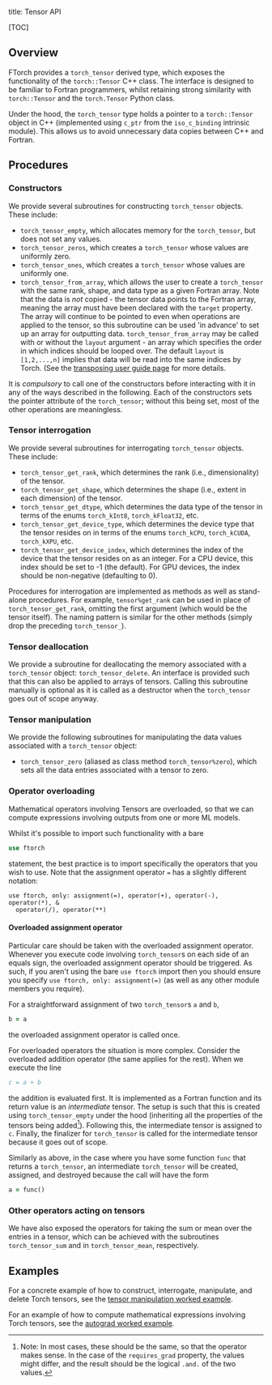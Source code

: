 title: Tensor API

[TOC]

## Overview

FTorch provides a `torch_tensor` derived type, which exposes the functionality
of the `torch::Tensor` C++ class. The interface is designed to be familiar to
Fortran programmers, whilst retaining strong similarity with `torch::Tensor` and
the `torch.Tensor` Python class.

Under the hood, the `torch_tensor` type holds a pointer to a `torch::Tensor`
object in C++ (implemented using `c_ptr` from the `iso_c_binding` intrinsic
module). This allows us to avoid unnecessary data copies between C++ and
Fortran.

## Procedures

### Constructors

We provide several subroutines for constructing `torch_tensor` objects. These
include:

* `torch_tensor_empty`, which allocates memory for the `torch_tensor`, but does
  not set any values.
* `torch_tensor_zeros`, which creates a `torch_tensor` whose values are
  uniformly zero.
* `torch_tensor_ones`, which creates a `torch_tensor` whose values are
  uniformly one.
* `torch_tensor_from_array`, which allows the user to create a `torch_tensor`
  with the same rank, shape, and data type as a given Fortran array. Note that
  the data is *not* copied - the tensor data points to the Fortran array,
  meaning the array must have been declared with the `target` property. The
  array will continue to be pointed to even when operations are applied to the
  tensor, so this subroutine can be used 'in advance' to set up an array for
  outputting data. `torch_tensor_from_array` may be called with or without the
  `layout` argument - an array which specifies the order in which indices should
  be looped over. The default `layout` is `[1,2,...,n]` implies that data will
  be read into the same indices by Torch. (See the
  [transposing user guide page](pages/transposing.html) for more details.

It is *compulsory* to call one of the constructors before interacting with it in
any of the ways described in the following. Each of the constructors sets the
pointer attribute of the `torch_tensor`; without this being set, most of the
other operations are meaningless.

### Tensor interrogation

We provide several subroutines for interrogating `torch_tensor` objects. These
include:

* `torch_tensor_get_rank`, which determines the rank (i.e., dimensionality) of
  the tensor.
* `torch_tensor_get_shape`, which determines the shape (i.e., extent in each
  dimension) of the tensor.
* `torch_tensor_get_dtype`, which determines the data type of the tensor in
  terms of the enums `torch_kInt8`, `torch_kFloat32`, etc.
* `torch_tensor_get_device_type`, which determines the device type that the
  tensor resides on in terms of the enums `torch_kCPU`, `torch_kCUDA`,
  `torch_kXPU`, etc.
* `torch_tensor_get_device_index`, which determines the index of the device that
  the tensor resides on as an integer. For a CPU device, this index should be
  set to -1 (the default). For GPU devices, the index should be non-negative
  (defaulting to 0).

Procedures for interrogation are implemented as methods as well as stand-alone
procedures. For example, `tensor%get_rank` can be used in place of
`torch_tensor_get_rank`, omitting the first argument (which would be the tensor
itself). The naming pattern is similar for the other methods (simply drop the
preceding `torch_tensor_`).

### Tensor deallocation

We provide a subroutine for deallocating the memory associated with a
`torch_tensor` object: `torch_tensor_delete`. An interface is provided such that
this can also be applied to arrays of tensors. Calling this subroutine manually
is optional as it is called as a destructor when the `torch_tensor` goes out of
scope anyway.

### Tensor manipulation

We provide the following subroutines for manipulating the data values associated
with a `torch_tensor` object:

* `torch_tensor_zero` (aliased as class method `torch_tensor%zero`), which
  sets all the data entries associated with a tensor to zero.

### Operator overloading

Mathematical operators involving Tensors are overloaded, so that we can compute
expressions involving outputs from one or more ML models.

Whilst it's possible to import such functionality with a bare
```fortran
use ftorch
```
statement, the best practice is to import specifically the operators that you
wish to use. Note that the assignment operator `=` has a slightly different
notation:
```
use ftorch, only: assignment(=), operator(+), operator(-), operator(*), &
  operator(/), operator(**)
```


#### Overloaded assignment operator

Particular care should be taken with the overloaded assignment operator.
Whenever you execute code involving `torch_tensor`s on each side of an equals
sign, the overloaded assignment operator should be triggered. As such, if you
aren't using the bare `use ftorch` import then you should ensure you specify
`use ftorch, only: assignment(=)` (as well as any other module members you
require).

For a straightforward assignment of two `torch_tensor`s `a` and `b`,
```fortran
b = a
```
the overloaded assignment operator is called once.

For overloaded operators the situation is more complex. Consider the overloaded
addition operator (the same applies for the rest). When we execute the line
```fortran
c = a + b
```
the addition is evaluated first. It is implemented as a Fortran function and its
return value is an *intermediate* tensor. The setup is such that this is created
using `torch_tensor_empty` under the hood (inheriting all the properties of the
tensors being added[^1]). Following this, the intermediate tensor is assigned
to `c`. Finally, the finalizer for `torch_tensor` is called for the intermediate
tensor because it goes out of scope.

Similarly as above, in the case where you have some function `func` that returns
a `torch_tensor`, an intermediate `torch_tensor` will be created, assigned, and
destroyed because the call will have the form
```fortran
a = func()
```

### Other operators acting on tensors

We have also exposed the operators for taking the sum or mean over the entries
in a tensor, which can be achieved with the subroutines `torch_tensor_sum` and
in `torch_tensor_mean`, respectively.

## Examples

For a concrete example of how to construct, interrogate, manipulate, and delete
Torch tensors, see the
[tensor manipulation worked example](https://github.com/Cambridge-ICCS/FTorch/tree/main/examples/1_Tensor).

For an example of how to compute mathematical expressions involving Torch
tensors, see the
[autograd worked example](https://github.com/Cambridge-ICCS/FTorch/tree/main/examples/6_Autograd).

[^1]: Note: In most cases, these should be the same, so that the operator makes
sense. In the case of the `requires_grad` property, the values might differ, and
the result should be the logical `.and.` of the two values.
